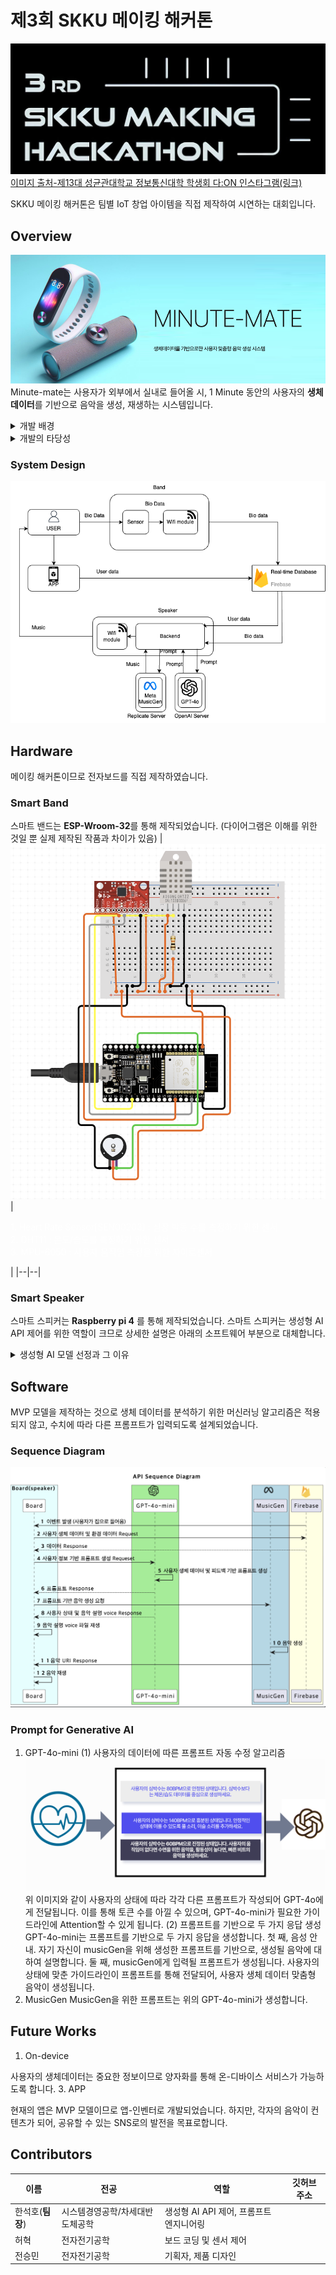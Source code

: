 제3회 SKKU 메이킹 해커톤 
=====
![배너](/images/메이킹_해커톤_로고.jpeg)
[이미지 출처-제13대 성균관대학교 정보통신대학 학생회 다:ON 인스타그램(링크)](https://www.instagram.com/skku_ice_daon/p/C81WHHaS2s4/) 

SKKU 메이킹 해커톤은 팀별 IoT 창업 아이템을 직접 제작하여 시연하는 대회입니다. 

## Overview
![제품](images/banner.png)
Minute-mate는 사용자가 외부에서 실내로 들어올 시, 1 Minute 동안의 사용자의 **생체 데이터**를 기반으로 음악을 생성, 재생하는 시스템입니다.
<details>
  <summary>개발 배경</summary>
  
  1. 외부에서 받은 스트레스는 가정에서 해소할 필요가 있습니다. 스트레스 해소 방법 중 많은 사람들이 음악을 듣습니다. 그중 Minute-mate는 일상생활에서의 배경음악을 제공하는 것을 목표로 합니다. 

  2. **데이터 과부하**로 인한 부담으로부터의 **해방**
    유튜브, 스포티파이 등은 사용자에게 추천시스템을 통하여 음악을 제공합니다.그러나, 배경음악 같은 경우 해당 사용자에게 100% 만족시킬 수는 없을 뿐더러, 많은 양의 컨텐츠는 사용자에게 선택의 부담이 될 수 있습니다. 

</details>

<details>
    <summary>개발의 타당성</summary>
    
1. 생체 데이터의 분석
생체 데이터는 사용자의 신체적 상태를 실시간으로 파악할 수 있는 중요한 정보를 제공합니다. 우선 체온은 밖에서의 사용자가 받은 스트레스를 파악할 수 있게 합니다. 스트레스 상태에서는 체온이 낮아지는 경향이 있다고 합니다.[[1]](https://journals.biologists.com/jeb/article/226/20/jeb246552/334301/It-s-cool-to-be-stressed-body-surface-temperatures)
두 번쨰로는, 심박수입니다. HRV는 스트레스 감지에 중요한 지표로 사용됩니다. 다양한 머신러닝(ML) 기법, 예를 들어 서포트 벡터 머신(SVM), 랜덤 포레스트(RF), 신경망 등이 ECG 센서를 통해 수집된 HRV 데이터를 분석하여 스트레스 수준을 예측하는 데 사용되었습니다. 이는 착용 가능한 장치를 통해 생리적 신호를 측정하여 스트레스를 감지하는 데 유용함을 보여줍니다​ [[2]](https://link.springer.com/article/10.1007/s12559-023-10200-0)
마지막으로는 습도입니다. 체온, 땀 등을 분석하여 스트레스의 수준을 파악할 수 있습니다.[[3]](https://link.springer.com/article/10.1007/s00521-023-08681-z)
2. 생체 데이터를 기반으로 한 음악 생성의 타당성
생체 데이터를 활용한 음악 생성은 사용자의 현재 상태를 반영하는 맞춤형 콘텐츠를 제공할 수 있다는 점에서 타당성이 있습니다. 생체 데이터는 사용자의 감정 상태를 파악하는 데 중요한 정보를 제공하며, 이를 기반으로 사용자 맞춤형 음악을 생성함으로써 사용자 경험을 향상시킬 수 있습니다. 예를 들어, 스트레스 수준이 높은 사용자를 위해 진정 효과가 있는 음악을 생성하거나, 활력이 필요한 순간에는 에너제틱한 음악을 제공하는 등의 활용이 가능합니다​ [[4]](https://link.springer.com/article/10.1007/s00500-023-09457-2)
</details>

### System Design
![system](/images/system_design.png)
## Hardware 
메이킹 해커톤이므로 전자보드를 직접 제작하였습니다.
### Smart Band
스마트 밴드는 **ESP-Wroom-32**를 통해 제작되었습니다. (다이어그램은 이해를 위한 것일 뿐 실제 제작된 작품과 차이가 있음)
|![img](/images/band.png)|<p style="text-align=left; color: white;">1. Heart Rate Sensor[SEN00203] : 심장 박동 수를 측정하기 위한 센서 </br> 2. DHT11 : 온도/습도를 측정하기 위한 센서 </br> 3. MPU-6050 : 사용자 움직임 측정을 위한 자이로센서 </p>|
|--|--|

### Smart Speaker 
스마트 스피커는 **Raspberry pi 4** 를 통해 제작되었습니다. 스마트 스피커는 생성형 AI API 제어를 위한 역할이 크므로 상세한 설명은 아래의 소프트웨어 부분으로 대체합니다. 
<details>
  <summary>생성형 AI 모델 선정과 그 이유</summary>
  
  1. GPT-4o-mini
    멀티모달 LLM을 이용하여 앞으로의 발전 가능성을 열어두었습니다. 사용자의 상태 파악에 있어서, 오디오, 이미지, 동영상 등의 텍스트 외의 input을 받을 수 있도록 개선될 수 있습니다. 
  2.  MusicGen 
    다양한 Text-to-Music 모델이 존재합니다. 그러나, 해당 모델들은 다소 높은 비용이 필요하고, 프로젝트 미닛-메이트에서는 명상 음악에 가까운 공간 배경 음악을 제공하므로 instrument 음악 생성 능력이 좋은 MusicGen을 이요하여 개발하였습니다. 

</details>

## Software 
MVP 모델을 제작하는 것으로 생체 데이터를 분석하기 위한 머신러닝 알고리즘은 적용되지 않고, 수치에 따라 다른 프롬프트가 입력되도록 설계되었습니다. 
### Sequence Diagram 

![](/images/sequence.png)

### Prompt for Generative AI 
1.  GPT-4o-mini
(1) 사용자의 데이터에 따른 프롬프트 자동 수정 알고리즘 
![prompt](/images/prompt.png)
위 이미지와 같이 사용자의 상태에 따라 각각 다른 프롬프트가 작성되어 GPT-4o에게 전달됩니다. 이를 통해 토큰 수를 아낄 수 있으며, GPT-4o-mini가 필요한 가이드라인에 Attention할 수 있게 됩니다. 
(2) 프롬프트를 기반으로 두 가지 응답 생성 
GPT-4o-mini는 프롬프트를 기반으로 두 가지 응답을 생성합니다. 첫 째, 음성 안내. 자기 자신이 musicGen을 위해 생성한 프롬프트를 기반으로, 생성될 음악에 대하여 설명합니다. 둘 째, musicGen에게 입력될 프롬프트가 생성됩니다. 사용자의 상태에 맞춘 가이드라인이 프롬프트를 통해 전달되어, 사용자 생체 데이터 맞춤형 음악이 생성됩니다. 
2. MusicGen 
MusicGen을 위한 프롬프트는 위의 GPT-4o-mini가 생성합니다. 

## Future Works
1. On-device
   
사용자의 생체데이터는 중요한 정보이므로 양자화를 통해 온-디바이스 서비스가 가능하도록 합니다. 
3. APP 

현재의 앱은 MVP 모델이므로 앱-인벤터로 개발되었습니다. 하지만, 각자의 음악이 컨텐츠가 되어, 공유할 수 있는 SNS로의 발전을 목표로합니다.

## Contributors
| 이름 | 전공 |역할 | 깃허브 주소 |
| --- |--| --- | --- |
| 한석호(**팀장**) |시스템경영공학/차세대반도체공학| 생성형 AI API 제어, 프롬프트 엔지니어링 | |
| 허혁 |전자전기공학| 보드 코딩 및 센서 제어 |  |
| 전승민 |전자전기공학| 기획자, 제품 디자인 |  |
